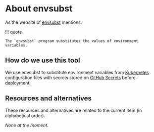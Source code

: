 # About envsubst

As the website of [envsubst](https://www.gnu.org/software/gettext/manual/html_node/envsubst-Invocation.html) mentions:

!!! quote

	The `envsubst` program substitutes the values of environment variables.

## How do we use this tool

We use envsubst to substitute environment variables from [Kubernetes](./about-kubernetes.md) configuration files with secrets stored on [GitHub Secrets](./about-github-secrets.md) before deployment.

## Resources and alternatives

These resources and alternatives are related to the current item (in alphabetical order).

_None at the moment._
